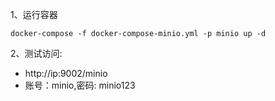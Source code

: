 1、运行容器
```shell
docker-compose -f docker-compose-minio.yml -p minio up -d
```

2、测试访问:
- http://ip:9002/minio
- 账号：minio,密码: minio123